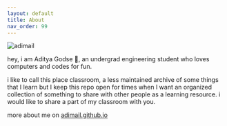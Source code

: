 ```yaml
---
layout: default
title: About
nav_order: 99
---
```


![adimail](https://avatars.githubusercontent.com/u/120273675?v=4)

hey, i am Aditya Godse 🍉, an undergrad engineering student who loves computers and codes for fun.

i like to call this place classroom, a less maintained archive of some things that I learn but I keep this repo open for times when I want an organized collection of something to share with other people as a learning resource. i would like to share a part of my classroom with you.

more about me on [adimail.github.io](https://adimail.github.io/)
